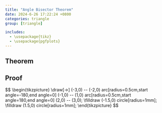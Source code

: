 ```yaml
---
title: "Angle Bisector Theorem"
date: 2024-6-26 17:22:24 +0800
categories: triangle
group: [triangle]

includes: 
  - \usepackage{tikz}
  - \usepackage{pgfplots}
---
```


## Theorem

## Proof 



<p>
<script src="https://i.upmath.me/latex.js"></script>
$$
\begin{tikzpicture}
\draw[->] (-3,0) -- (-2,0) arc[radius=0.5cm,start angle=-180,end angle=0] (-1,0) -- (1,0) arc[radius=0.5cm,start angle=180,end angle=0] (2,0) -- (3,0);
\filldraw (-1.5,0) circle[radius=1mm];
\filldraw (1.5,0) circle[radius=1mm];
\end{tikzpicture}
$$
</p>
